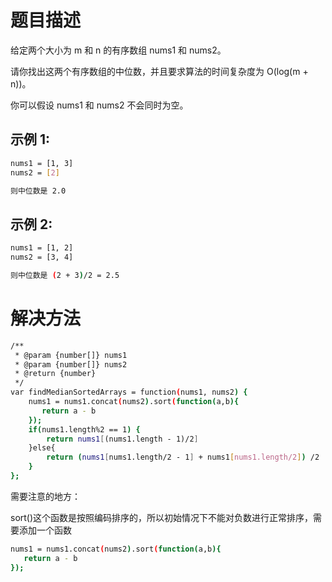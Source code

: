 # 题目描述

给定两个大小为 m 和 n 的有序数组 nums1 和 nums2。

请你找出这两个有序数组的中位数，并且要求算法的时间复杂度为 O(log(m + n))。

你可以假设 nums1 和 nums2 不会同时为空。

## 示例 1:

``` bash
nums1 = [1, 3]
nums2 = [2]

则中位数是 2.0
```

## 示例 2:

``` bash
nums1 = [1, 2]
nums2 = [3, 4]

则中位数是 (2 + 3)/2 = 2.5
```

# 解决方法

``` bash
/**
 * @param {number[]} nums1
 * @param {number[]} nums2
 * @return {number}
 */
var findMedianSortedArrays = function(nums1, nums2) {
    nums1 = nums1.concat(nums2).sort(function(a,b){
       return a - b 
    });
    if(nums1.length%2 == 1) {
        return nums1[(nums1.length - 1)/2]
    }else{
        return (nums1[nums1.length/2 - 1] + nums1[nums1.length/2]) /2
    }
};
```

需要注意的地方：

sort()这个函数是按照编码排序的，所以初始情况下不能对负数进行正常排序，需要添加一个函数
``` bash
nums1 = nums1.concat(nums2).sort(function(a,b){
   return a - b 
});
```
